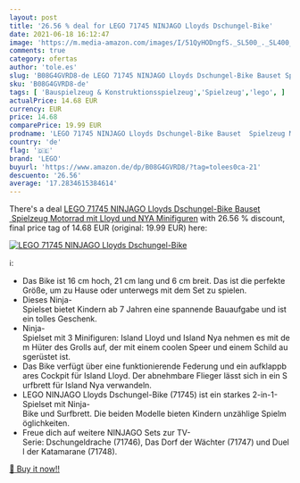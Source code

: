 ```yaml
---
layout: post
title: '26.56 % deal for LEGO 71745 NINJAGO Lloyds Dschungel-Bike'
date: 2021-06-18 16:12:47
image: 'https://m.media-amazon.com/images/I/51QyHODngfS._SL500_._SL400_.jpg'
comments: true
category: ofertas
author: 'tole.es'
slug: 'B08G4GVRD8-de LEGO 71745 NINJAGO Lloyds Dschungel-Bike Bauset Spielzeug...'
sku: 'B08G4GVRD8-de'
tags: [ 'Bauspielzeug & Konstruktionsspielzeug','Spielzeug','lego', ]
actualPrice: 14.68 EUR
currency: EUR
price: 14.68
comparePrice: 19.99 EUR
prodname: 'LEGO 71745 NINJAGO Lloyds Dschungel-Bike Bauset  Spielzeug Motorrad mit Lloyd und NYA Minifiguren'
country: 'de'
flag: '🇩🇪'
brand: 'LEGO'
buyurl: 'https://www.amazon.de/dp/B08G4GVRD8/?tag=tolees0ca-21'
descuento: '26.56'
average: '17.2834615384614'
---
```


There's a deal [LEGO 71745 NINJAGO Lloyds Dschungel-Bike Bauset  Spielzeug Motorrad mit Lloyd und NYA Minifiguren](https://www.amazon.de/dp/B08G4GVRD8/?tag=tolees0ca-21)  with  26.56 % discount, final price tag of  14.68 EUR (original: 19.99 EUR) here:

[![LEGO 71745 NINJAGO Lloyds Dschungel-Bike](https://m.media-amazon.com/images/I/51QyHODngfS._SL500_._SL400_.jpg)](https://www.amazon.de/dp/B08G4GVRD8/?tag=tolees0ca-21)

ℹ️:

- Das Bike ist 16 cm hoch, 21 cm lang und 6 cm breit. Das ist die perfekte Größe, um zu Hause oder unterwegs mit dem Set zu spielen.
- Dieses Ninja-Spielset bietet Kindern ab 7 Jahren eine spannende Bauaufgabe und ist ein tolles Geschenk.
- Ninja-Spielset mit 3 Minifiguren: Island Lloyd und Island Nya nehmen es mit dem Hüter des Grolls auf, der mit einem coolen Speer und einem Schild ausgerüstet ist.
- Das Bike verfügt über eine funktionierende Federung und ein aufklappbares Cockpit für Island Lloyd. Der abnehmbare Flieger lässt sich in ein Surfbrett für Island Nya verwandeln.
- LEGO NINJAGO Lloyds Dschungel-Bike (71745) ist ein starkes 2-in-1-Spielset mit Ninja-Bike und Surfbrett. Die beiden Modelle bieten Kindern unzählige Spielmöglichkeiten.
- Freue dich auf weitere NINJAGO Sets zur TV-Serie: Dschungeldrache (71746), Das Dorf der Wächter (71747) und Duell der Katamarane (71748).

[🛒 Buy it now!!](https://www.amazon.de/dp/B08G4GVRD8/?tag=tolees0ca-21)
